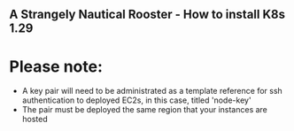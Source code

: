## A Strangely Nautical Rooster - How to install K8s 1.29


# Please note: 
  - A key pair will need to be administrated as a template reference for  ssh authentication to deployed EC2s, in this case, titled 'node-key'
  - The pair must be deployed the same region that your instances are hosted

